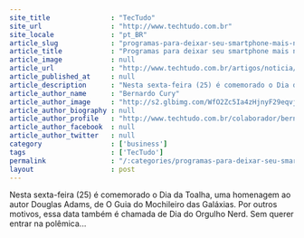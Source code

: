 ```yaml
---
site_title               : "TecTudo"
site_url                 : "http://www.techtudo.com.br"
site_locale              : "pt_BR"
article_slug             : "programas-para-deixar-seu-smartphone-mais-nerd"
article_title            : "Programas para deixar seu smartphone mais nerd"
article_image            : null
article_url              : "http://www.techtudo.com.br/artigos/noticia/2012/05/programas-para-deixar-seu-smartphone-mais-nerd.html"
article_published_at     : null
article_description      : "Nesta sexta-feira (25) é comemorado o Dia da Toalha, uma homenagem ao autor Douglas Adams, de O Guia do Mochileiro das Galáxias. Por outros motivos, essa data também é chamada de Dia do Orgulho Nerd. Sem querer entrar na polêmica..."
article_author_name      : "Bernardo Cury"
article_author_image     : "http://s2.glbimg.com/WfO2Zc5Ia4zHjnyF29eqvjbjQkE=/30x30/s2.glbimg.com/8sbLifvrhM-mtW4rVAowPJr2iM8=/7x0:698x691/75x75/s.glbimg.com/po/tt2/f/original/2013/05/21/tt_logo.jpg"
article_author_biography : null
article_author_profile   : "http://www.techtudo.com.br/colaborador/bernardo-cury.html"
article_author_facebook  : null
article_author_twitter   : null
category                 : ['business']
tags                     : ['TecTudo']
permalink                : "/:categories/programas-para-deixar-seu-smartphone-mais-nerd/"
layout                   : post
---
```


Nesta sexta-feira (25) é comemorado o Dia da Toalha, uma homenagem ao autor Douglas Adams, de O Guia do Mochileiro das Galáxias. Por outros motivos, essa data também é chamada de Dia do Orgulho Nerd. Sem querer entrar na polêmica...
